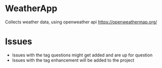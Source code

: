 # WeatherApp
Collects weather data, using openweather api https://openweathermap.org/

# Issues
- Issues with the tag questions might get added and are up for question
- Issues with the tag enhancement will be added to the project
